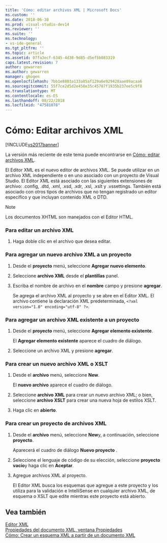 ```yaml
---
title: 'Cómo: editar archivos XML | Microsoft Docs'
ms.custom: ''
ms.date: 2018-06-30
ms.prod: visual-studio-dev14
ms.reviewer: ''
ms.suite: ''
ms.technology:
- vs-ide-general
ms.tgt_pltfrm: ''
ms.topic: article
ms.assetid: 07fa3ecf-6345-4d30-9d85-d5ef5b083319
caps.latest.revision: 7
author: gewarren
ms.author: gewarren
manager: ghogen
ms.openlocfilehash: 7bb1e8803a133a85af129a6e929428aae89acaa6
ms.sourcegitcommit: 55f7ce2d5d2e458e35c45787f1935b237ee5c9f8
ms.translationtype: MT
ms.contentlocale: es-ES
ms.lasthandoff: 08/22/2018
ms.locfileid: "47581078"
---
```

# <a name="how-to-edit-xml-files"></a>Cómo: Editar archivos XML
[!INCLUDE[vs2017banner](../includes/vs2017banner.md)]

La versión más reciente de este tema puede encontrarse en [Cómo: editar archivos XML](https://docs.microsoft.com/visualstudio/xml-tools/how-to-edit-xml-files).  
  
  
El Editor XML es el nuevo editor de archivos XML. Se puede utilizar en un archivo XML independiente o en uno asociado con un proyecto de Visual Studio. El Editor XML está asociado con las siguientes extensiones de archivo: .config, .dtd, .xml, .xsd, .xdr, .xsl, .xslt y .vssettings. También está asociado con otros tipos de archivos que no tengan registrado un editor específico y que incluyan contenido XML o DTD.  
  
> [!NOTE]
>  Los documentos XHTML son manejados con el Editor HTML.  
  
### <a name="to-edit-an-xml-file"></a>Para editar un archivo XML  
  
1.  Haga doble clic en el archivo que desea editar.  
  
### <a name="to-add-a-new-xml-file-to-a-project"></a>Para agregar un nuevo archivo XML a un proyecto  
  
1.  Desde el **proyecto** menú, seleccione **Agregar nuevo elemento**.  
  
2.  Seleccione **archivo XML** desde el **plantillas** panel.  
  
3.  Escriba el nombre de archivo en el **nombre** campo y presione **agregar**.  
  
     Se agrega el archivo XML al proyecto y se abre en el Editor XML. El archivo contiene la declaración XML predeterminada, `<?xml version="1.0" encoding="utf-8" ?>`.  
  
### <a name="to-add-an-existing-xml-file-to-a-project"></a>Para agregar un archivo XML existente a un proyecto  
  
1.  Desde el **proyecto** menú, seleccione **Agregar elemento existente**.  
  
     El **Agregar elemento existente** aparece el cuadro de diálogo.  
  
2.  Seleccione un archivo XML y presione **agregar**.  
  
### <a name="to-create-a-new-xml-or-xslt-file"></a>Para crear un nuevo archivo XML o XSLT  
  
1.  Desde el **archivo** menú, seleccione **New**.  
  
     El **nuevo archivo** aparece el cuadro de diálogo.  
  
2.  Seleccione **archivo XML** para crear un nuevo archivo XML; o bien, seleccione **archivo XSLT** para crear una nueva hoja de estilos XSLT.  
  
3.  Haga clic en **abierto**.  
  
### <a name="to-create-a-project-for-xml-files"></a>Para crear un proyecto de archivos XML  
  
1.  Desde el **archivo** menú, seleccione **New**y, a continuación, seleccione **proyecto**.  
  
     Aparecerá el cuadro de diálogo **Nuevo proyecto** .  
  
2.  Seleccione el lenguaje de código de su elección, seleccione **proyecto vacío**y haga clic en **Aceptar**.  
  
3.  Agregue archivos XML al proyecto.  
  
     El Editor XML busca los esquemas que agregue a este proyecto y los utiliza para la validación e IntelliSense en cualquier archivo XML, de esquema o XSLT que edite mientras este proyecto está abierto.  
  
## <a name="see-also"></a>Vea también  
 [Editor XML](../xml-tools/xml-editor.md)   
 [Propiedades del documento XML, ventana Propiedades](../xml-tools/xml-document-properties-properties-window.md)   
 [Cómo: Crear un esquema XML a partir de un documento XML](../xml-tools/how-to-create-an-xml-schema-from-an-xml-document.md)



